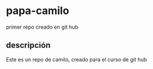 # papa-camilo
primer repo creado en git hub

##  descripción
Este es un repo de camilo, creado para el curso de git hub
